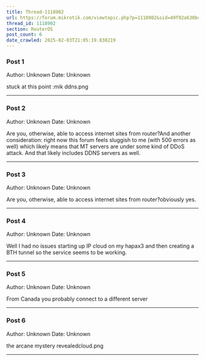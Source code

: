 ```yaml
---
title: Thread-1118902
url: https://forum.mikrotik.com/viewtopic.php?p=1118902&sid=49f92a630bc7970d8ca50523be880e8f#p1118902
thread_id: 1118902
section: RouterOS
post_count: 6
date_crawled: 2025-02-03T21:05:19.838219
---
```


### Post 1
Author: Unknown
Date: Unknown

stuck at this point :mik ddns.png

---
### Post 2
Author: Unknown
Date: Unknown

Are you, otherwise, able to access internet sites from router?And another consideration: right now this forum feels sluggish to me (with 500 errors as well) which likely means that MT servers are under some kind of DDoS attack. And that likely includes DDNS servers as well.

---
### Post 3
Author: Unknown
Date: Unknown

Are you, otherwise, able to access internet sites from router?obviously yes.

---
### Post 4
Author: Unknown
Date: Unknown

Well I had no issues starting up IP cloud on my hapax3 and then creating a BTH tunnel so the service seems to be working.

---
### Post 5
Author: Unknown
Date: Unknown

From Canada you probably connect to a different server

---
### Post 6
Author: Unknown
Date: Unknown

the arcane mystery revealedcloud.png

---
